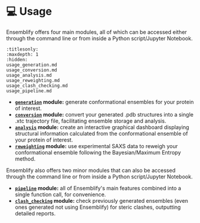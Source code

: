 # 💻 Usage

Ensemblify offers four main modules, all of which can be accessed either through the command line or from inside a Python script/Jupyter Notebook.

```{toctree}
:titlesonly:
:maxdepth: 1
:hidden:
usage_generation.md
usage_conversion.md
usage_analysis.md
usage_reweighting.md
usage_clash_checking.md
usage_pipeline.md
```
- **[`generation`](usage_generation.md#the-generation-module) module:** generate conformational ensembles for your protein of interest.
- **[`conversion`](usage_conversion.md#the-conversion-module) module:** convert your generated .pdb structures into a single .xtc trajectory file, facilitating ensemble storage and analysis.
- **[`analysis`](usage_analysis.md#the-analysis-module) module:** create an interactive graphical dashboard displaying structural information calculated from the conformational ensemble of your protein of interest.
- **[`reweighting`](usage_reweighting.md#the-reweighting-module) module:** use experimental SAXS data to reweigh your conformational ensemble following the Bayesian/Maximum Entropy method.

Ensemblify also offers two minor modules that can also be accessed through the command line or from inside a Python script/Jupyter Notebook.

- **[`pipeline`](usage_pipeline.md#the-pipeline-module) module:** all of Ensemblify's main features combined into a single function call, for convenience.
- **[`clash_checking`](usage_clash_checking.md#the-clash_checking-module) module:** check previously generated ensembles (even ones generated not using Ensemblify) for steric clashes, outputting detailed reports.
